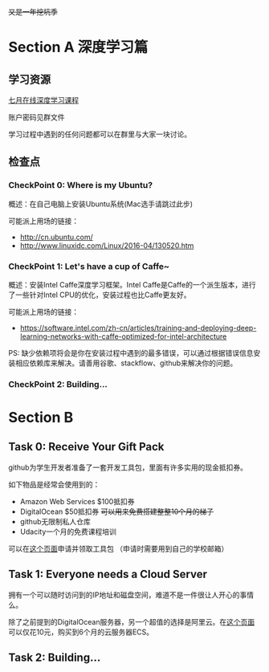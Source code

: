 <del>又是一年挖坑季</del>
# Section A 深度学习篇

## 学习资源
[七月在线深度学习课程](http://julyedu.com)

账户密码见群文件

学习过程中遇到的任何问题都可以在群里与大家一块讨论。

## 检查点

### CheckPoint 0: Where is my Ubuntu?
概述：在自己电脑上安装Ubuntu系统(Mac选手请跳过此步)

可能派上用场的链接：
* http://cn.ubuntu.com/
* http://www.linuxidc.com/Linux/2016-04/130520.htm

### CheckPoint 1: Let's have a cup of Caffe~ 
概述：安装Intel Caffe深度学习框架。Intel Caffe是Caffe的一个派生版本，进行了一些针对Intel CPU的优化，安装过程也比Caffe更友好。

可能派上用场的链接：
* https://software.intel.com/zh-cn/articles/training-and-deploying-deep-learning-networks-with-caffe-optimized-for-intel-architecture

PS: 缺少依赖项将会是你在安装过程中遇到的最多错误，可以通过根据错误信息安装相应依赖库来解决。请善用谷歌、stackflow、github来解决你的问题。

### CheckPoint 2: Building...

# Section B 

## Task 0: Receive Your Gift Pack
github为学生开发者准备了一套开发工具包，里面有许多实用的现金抵扣券。

如下物品是经常会使用到的：
* Amazon Web Services $100抵扣券
* DigitalOcean $50抵扣券 <del>可以用来免费搭建整整10个月的梯子</del>
* github无限制私人仓库
* Udacity一个月的免费课程培训

可以在[这个页面](https://education.github.com/pack)申请并领取工具包
（申请时需要用到自己的学校邮箱）

## Task 1: Everyone needs a Cloud Server
拥有一个可以随时访问到的IP地址和磁盘空间，难道不是一件很让人开心的事情么。

除了之前提到的DigitalOcean服务器，另一个超值的选择是阿里云。在[这个页面](https://free.aliyun.com/?spm=5176.8112568.738194.2.duKBfX&type=personal)可以仅花10元，购买到6个月的云服务器ECS。

## Task 2: Building...